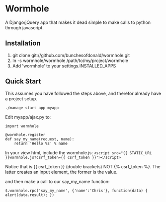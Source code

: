 # Wormhole

A Django/jQuery app that makes it dead simple to make calls to python through javascript.

## Installation

1. git clone git://github.com/bunchesofdonald/wormhole.git
2. ln -s wormhole/wormhole /path/to/my/project/wormhole
3. Add 'wormhole' to your settings.INSTALLED_APPS

## Quick Start

This assumes you have followed the steps above, and therefor already have a project setup.

    ./manage start app myapp

Edit myapp/ajax.py to:

    import wormhole

    @wormhole.register
    def say_my_name(request, name):
        return 'Hello %s' % name

In your view html, include the wormhole.js:
    `<script src="{{ STATIC_URL }}wormhole.js?csrf_token={{ csrf_token }}"></script>`

Notice that is {{ csrf_token }} (double brackets) NOT {% csrf_token %}. 
The latter creates an input element, the former is the value.

and then make a call to our say_my_name function:

    $.wormhole.rpc('say_my_name', {'name':'Chris'}, function(data) { alert(data.result); })

